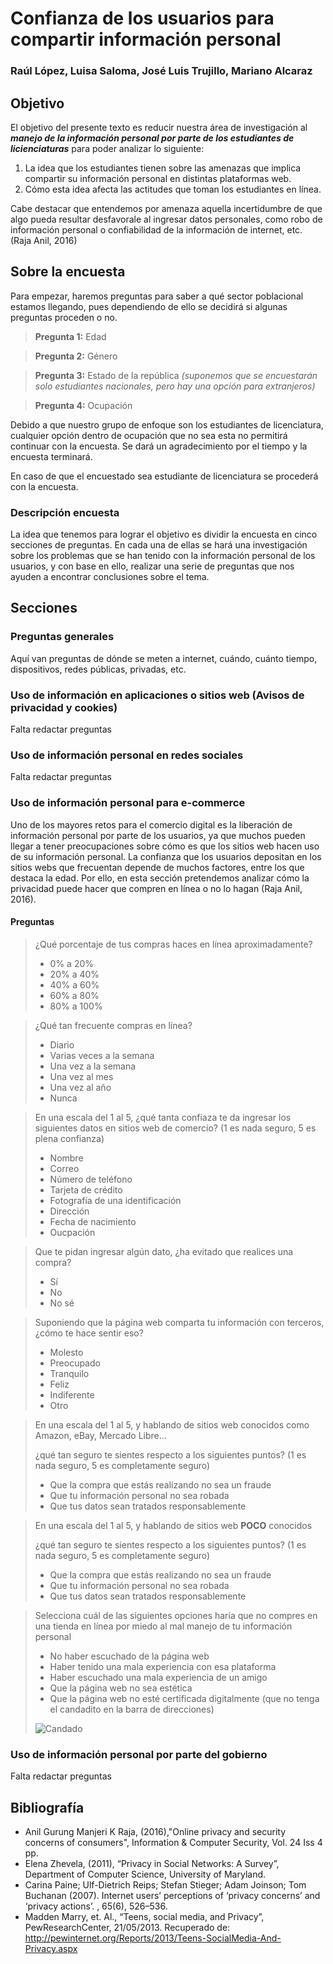 # Confianza de los usuarios para compartir información personal

### Raúl López, Luisa Saloma, José Luis Trujillo, Mariano Alcaraz

## Objetivo
El objetivo del presente texto es reducir nuestra área de investigación al ***manejo de la información personal por parte de los estudiantes de licienciaturas*** para poder analizar
lo siguiente:

1. La idea que los estudiantes tienen sobre las amenazas que implica compartir su información personal en distintas plataformas web.
2. Cómo esta idea afecta las actitudes que toman los estudiantes en línea.

Cabe destacar que entendemos por amenaza aquella incertidumbre de que algo pueda resultar desfavorale al ingresar datos personales, como robo de información personal
o confiabilidad de la información de internet, etc. (Raja Anil, 2016)

## Sobre la encuesta
Para empezar, haremos preguntas para saber a qué sector poblacional estamos llegando, pues dependiendo de ello se decidirá si algunas preguntas proceden o no.

  > **Pregunta 1:** Edad
  
  > **Pregunta 2:** Género
  
  > **Pregunta 3:** Estado de la república  *(suponemos que se encuestarán solo estudiantes nacionales, pero hay una opción para extranjeros)*
  
  > **Pregunta 4:** Ocupación
  
Debido a que nuestro grupo de enfoque son los estudiantes de licenciatura, cualquier opción dentro de ocupación que no sea esta no permitirá continuar con la encuesta.
Se dará un agradecimiento por el tiempo y la encuesta terminará.

En caso de que el encuestado sea estudiante de licenciatura se procederá con la encuesta.

### Descripción encuesta
La idea que tenemos para lograr el objetivo es dividir la encuesta en cinco secciones de preguntas. En cada una de ellas se hará una investigación sobre los problemas
que se han tenido con la información personal de los usuarios, y con base en ello, realizar una serie de preguntas que nos ayuden a encontrar conclusiones sobre el tema.

## Secciones
### Preguntas generales
Aquí van preguntas de dónde se meten a internet, cuándo, cuánto tiempo, dispositivos, redes públicas, privadas, etc.

### Uso de información en aplicaciones o sitios web (Avisos de privacidad y cookies)
Falta redactar preguntas

### Uso de información personal en redes sociales
Falta redactar preguntas

### Uso de información personal para e-commerce
Uno de los mayores retos para el comercio digital es la liberación de información personal por parte de los usuarios, ya que muchos pueden llegar a tener preocupaciones
sobre cómo es que los sitios web hacen uso de su información personal.
La confianza que los usuarios depositan en los sitios webs que frecuentan depende de muchos factores, entre los que destaca la edad. Por ello, en esta sección pretendemos
analizar cómo la privacidad puede hacer que compren en línea o no lo hagan (Raja Anil, 2016).

#### Preguntas
> ¿Qué porcentaje de tus compras haces en línea aproximadamente?
> - 0% a 20%
> - 20% a 40%
> - 40% a 60%
> - 60% a 80%
> - 80% a 100%

> ¿Qué tan frecuente compras en línea?
>  - Diario
>  - Varias veces a la semana
>  - Una vez a la semana
>  - Una vez al mes
>  - Una vez al año
>  - Nunca

> En una escala del 1 al 5, ¿qué tanta confiaza te da ingresar los siguientes datos en sitios web de comercio? (1 es nada seguro, 5 es plena confianza)
>  - Nombre
>  - Correo
>  - Número de teléfono
>  - Tarjeta de crédito
>  - Fotografía de una identificación
>  - Dirección
>  - Fecha de nacimiento
>  - Oucpación

> Que te pidan ingresar algún dato, ¿ha evitado que realices una compra?
>  - Sí
>  - No
>  - No sé

> Suponiendo que la página web comparta tu información con terceros, ¿cómo te hace sentir eso?
> - Molesto
> - Preocupado
> - Tranquilo
> - Feliz
> - Indiferente
> - Otro

> En una escala del 1 al 5, y hablando de sitios web conocidos como Amazon, eBay, Mercado Libre...
> 
> ¿qué tan seguro te sientes respecto a los siguientes puntos?  (1 es nada seguro, 5 es completamente seguro)
>  - Que la compra que estás realizando no sea un fraude
>  - Que tu información personal no sea robada
>  - Que tus datos sean tratados responsablemente

> En una escala del 1 al 5, y hablando de sitios web **POCO** conocidos
> 
> ¿qué tan seguro te sientes respecto a los siguientes puntos?  (1 es nada seguro, 5 es completamente seguro)
>  - Que la compra que estás realizando no sea un fraude
>  - Que tu información personal no sea robada
>  - Que tus datos sean tratados responsablemente

> Selecciona cuál de las siguientes opciones haría que no compres en una tienda en línea por miedo al mal manejo de tu información personal
>  - No haber escuchado de la página web
>  - Haber tenido una mala experiencia con esa plataforma
>  - Haber escuchado una mala experiencia de un amigo
>  - Que la página web no sea estética
>  - Que la página web no esté certificada digitalmente (que no tenga el candadito en la barra de direcciones)
>  
> ![Candado](https://user-images.githubusercontent.com/88745754/141238912-93b9c5fe-1e3a-406a-b683-8754da9640fc.png)

### Uso de información personal por parte del gobierno
Falta redactar preguntas

## Bibliografía

 - Anil Gurung Manjeri K Raja, (2016),"Online privacy and security concerns of
   consumers", Information & Computer Security, Vol. 24 Iss 4 pp. 
 - Elena Zhevela, (2011), “Privacy in Social Networks: A Survey”, Department of
   Computer Science, University of Maryland.
 - Carina Paine; Ulf-Dietrich Reips; Stefan Stieger; Adam Joinson; Tom Buchanan
   (2007). Internet users’ perceptions of ‘privacy concerns’ and ‘privacy actions’. ,
   65(6), 526–536.
 - Madden Marry, et. Al., “Teens, social media, and Privacy”, PewResearchCenter,
   21/05/2013. Recuperado de: http://pewinternet.org/Reports/2013/Teens-SocialMedia-And-Privacy.aspx




























  
